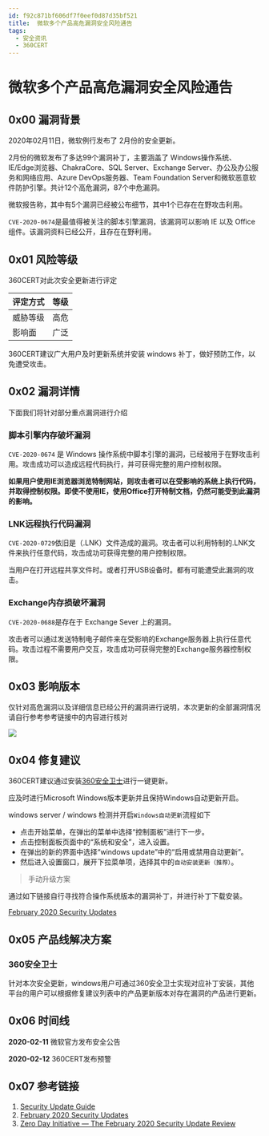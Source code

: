 ```yaml
---
id: f92c871bf606df7f0eef0d87d35bf521
title:  微软多个产品⾼危漏洞安全⻛险通告
tags: 
  - 安全资讯
  - 360CERT
---
```


#  微软多个产品⾼危漏洞安全⻛险通告

0x00 漏洞背景
---------


2020年02月11日，微软例行发布了 2月份的安全更新。


2月份的微软发布了多达99个漏洞补丁，主要涵盖了 Windows操作系统、IE/Edge浏览器、ChakraCore、SQL Server、Exchange Server、办公及办公服务和网络应用、Azure DevOps服务器、Team Foundation Server和微软恶意软件防护引擎。共计12个高危漏洞，87个中危漏洞。


微软报告称，其中有5个漏洞已经被公布细节，其中1个已存在在野攻击利用。


`CVE-2020-0674`是最值得被关注的脚本引擎漏洞，该漏洞可以影响 IE 以及 Office组件。该漏洞资料已经公开，且存在在野利用。


0x01 风险等级
---------


360CERT对此次安全更新进行评定




| 评定方式 | 等级 |
| --- | --- |
| 威胁等级 | 高危 |
| 影响面 | 广泛 |


360CERT建议广大用户及时更新系统并安装 windows 补丁，做好预防工作，以免遭受攻击。


0x02 漏洞详情
---------


下面我们将针对部分重点漏洞进行介绍


### 脚本引擎内存破坏漏洞


`CVE-2020-0674` 是 Windows 操作系统中脚本引擎的漏洞，已经被用于在野攻击利用。攻击成功可以造成远程代码执行，并可获得完整的用户控制权限。


**如果用户使用IE浏览器浏览特制网站，则攻击者可以在受影响的系统上执行代码，并取得控制权限。即使不使用IE，使用Office打开特制文档，仍然可能受到此漏洞的影响。**


### LNK远程执行代码漏洞


`CVE-2020-0729`依旧是（.LNK）文件造成的漏洞。攻击者可以利用特制的.LNK文件来执行任意代码，攻击成功可获得完整的用户控制权限。


当用户在打开远程共享文件时。或者打开USB设备时。都有可能遭受此漏洞的攻击。


### Exchange内存损破坏漏洞


`CVE-2020-0688`是存在于 Exchange Sever 上的漏洞。


攻击者可以通过发送特制电子邮件来在受影响的Exchange服务器上执行任意代码。攻击过程不需要用户交互，攻击成功可获得完整的Exchange服务器控制权限。


0x03 影响版本
---------


仅针对高危漏洞以及详细信息已经公开的漏洞进行说明，本次更新的全部漏洞情况请自行参考参考链接中的内容进行核对


![](https://p403.ssl.qhimgs4.com/t015e659fc1c72a9994.png)


0x04 修复建议
---------


360CERT建议通过安装[360安全卫士](http://weishi.360.cn)进行一键更新。


应及时进行Microsoft Windows版本更新并且保持Windows自动更新开启。


windows server / windows 检测并开启`Windows自动更新`流程如下


* 点击开始菜单，在弹出的菜单中选择“控制面板”进行下一步。
* 点击控制面板页面中的“系统和安全”，进入设置。
* 在弹出的新的界面中选择“windows update”中的“启用或禁用自动更新”。
* 然后进入设置窗口，展开下拉菜单项，选择其中的`自动安装更新（推荐）`。



> 
> 手动升级方案
> 
> 
> 


通过如下链接自行寻找符合操作系统版本的漏洞补丁，并进行补丁下载安装。


[February 2020 Security Updates](https://portal.msrc.microsoft.com/en-us/security-guidance/releasenotedetail/2020-Feb)


0x05 产品线解决方案
------------


### 360安全卫士


针对本次安全更新，windows用户可通过360安全卫士实现对应补丁安装，其他平台的用户可以根据修复建议列表中的产品更新版本对存在漏洞的产品进行更新。


0x06 时间线
--------


**2020-02-11** 微软官方发布安全公告


**2020-02-12** 360CERT发布预警


0x07 参考链接
---------


1. [Security Update Guide](https://portal.msrc.microsoft.com/en-us/security-guidance)
2. [February 2020 Security Updates](https://portal.msrc.microsoft.com/en-us/security-guidance/releasenotedetail/2020-Feb)
3. [Zero Day Initiative — The February 2020 Security Update Review](https://www.zerodayinitiative.com/blog/2020/2/11/the-february-2020-security-update-review)


